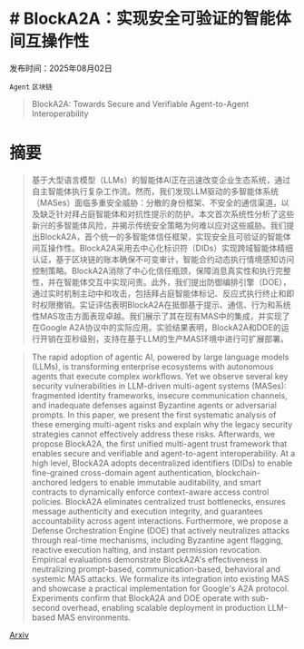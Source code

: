 # # BlockA2A：实现安全可验证的智能体间互操作性

发布时间：2025年08月02日

`Agent` `区块链`

> BlockA2A: Towards Secure and Verifiable Agent-to-Agent Interoperability

# 摘要

> 基于大型语言模型（LLMs）的智能体AI正在迅速改变企业生态系统，通过自主智能体执行复杂工作流。然而，我们发现LLM驱动的多智能体系统（MASes）面临多重安全威胁：分散的身份框架、不安全的通信渠道，以及缺乏针对拜占庭智能体和对抗性提示的防护。本文首次系统性分析了这些新兴的多智能体风险，并揭示传统安全策略为何难以应对这些威胁。我们提出BlockA2A，首个统一的多智能体信任框架，实现安全且可验证的智能体间互操作性。BlockA2A采用去中心化标识符（DIDs）实现跨域智能体精细认证，基于区块链的账本确保不可变审计，智能合约动态执行情境感知访问控制策略。BlockA2A消除了中心化信任瓶颈，保障消息真实性和执行完整性，并在智能体交互中实现问责。此外，我们提出防御编排引擎（DOE），通过实时机制主动中和攻击，包括拜占庭智能体标记、反应式执行终止和即时权限撤销。实证评估表明BlockA2A在抵御基于提示、通信、行为和系统性MAS攻击方面表现卓越。我们展示了其在现有MAS中的集成，并实现了在Google A2A协议中的实际应用。实验结果表明，BlockA2A和DOE的运行开销在亚秒级别，支持在基于LLM的生产MAS环境中进行可扩展部署。

> The rapid adoption of agentic AI, powered by large language models (LLMs), is transforming enterprise ecosystems with autonomous agents that execute complex workflows. Yet we observe several key security vulnerabilities in LLM-driven multi-agent systems (MASes): fragmented identity frameworks, insecure communication channels, and inadequate defenses against Byzantine agents or adversarial prompts. In this paper, we present the first systematic analysis of these emerging multi-agent risks and explain why the legacy security strategies cannot effectively address these risks. Afterwards, we propose BlockA2A, the first unified multi-agent trust framework that enables secure and verifiable and agent-to-agent interoperability. At a high level, BlockA2A adopts decentralized identifiers (DIDs) to enable fine-grained cross-domain agent authentication, blockchain-anchored ledgers to enable immutable auditability, and smart contracts to dynamically enforce context-aware access control policies. BlockA2A eliminates centralized trust bottlenecks, ensures message authenticity and execution integrity, and guarantees accountability across agent interactions. Furthermore, we propose a Defense Orchestration Engine (DOE) that actively neutralizes attacks through real-time mechanisms, including Byzantine agent flagging, reactive execution halting, and instant permission revocation. Empirical evaluations demonstrate BlockA2A's effectiveness in neutralizing prompt-based, communication-based, behavioral and systemic MAS attacks. We formalize its integration into existing MAS and showcase a practical implementation for Google's A2A protocol. Experiments confirm that BlockA2A and DOE operate with sub-second overhead, enabling scalable deployment in production LLM-based MAS environments.

[Arxiv](https://arxiv.org/abs/2508.01332)
